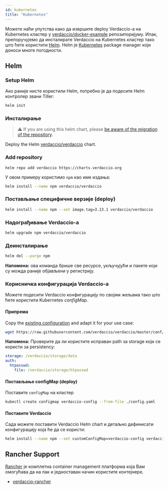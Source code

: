 ```yaml
---
id: kubernetes
title: "Kubernetes"
---
```


 Можете наћи упутства како да извршите deploy Verdaccio-a на Kubernetes кластер у [verdaccio/docker-example](https://github.com/verdaccio/docker-examples/tree/master/kubernetes-example) репозиторијуму. Ипак, препоручујемо да инсталирате Verdaccio на Kubernetes кластер тако што ћете користити [Helm](https://helm.sh). Helm је [Kubernetes](https://kubernetes.io) package manager који доноси многе погодности.

## Helm

### Setup Helm

Ако раније нисте користили Helm, потребно је да подесите Helm контролер звани Tiller:

```bash
helm init
```

### Инсталирање

> ⚠️ If you are using this helm chart, please [be aware of the migration of the repository](https://github.com/verdaccio/verdaccio/issues/1767).

Deploy the Helm [verdaccio/verdaccio](https://github.com/verdaccio/charts) chart.

### Add repository

    helm repo add verdaccio https://charts.verdaccio.org
    

У овом примеру користимо `npm` као име издања:

```bash
helm install --name npm verdaccio/verdaccio
```

### Постављање специфичне верзије (deploy)

```bash
helm install --name npm --set image.tag=3.13.1 verdaccio/verdaccio
```

### Надограђивање Verdaccio-а

```bash
helm upgrade npm verdaccio/verdaccio
```

### Деинсталирање

```bash
helm del --purge npm
```

**Напомена:** ова команда брише све ресурсе, укључујући и пакете који су можда раније објављени у регистрију.

### Корисничка конфигурација Verdaccio-а

Можете подесити Verdaccio конфигурацију по својим жељама тако што ћете користити Kubernetes *configMap*.

#### Припрема

Copy the [existing configuration](https://github.com/verdaccio/verdaccio/blob/master/conf/docker.yaml) and adapt it for your use case:

```bash
wget https://raw.githubusercontent.com/verdaccio/verdaccio/master/conf/docker.yaml -O config.yaml
```

**Напомена:** Проверите да ли користите исправан path за storage који се користи за persistency:

```yaml
storage: /verdaccio/storage/data
auth:
  htpasswd:
    file: /verdaccio/storage/htpasswd
```

#### Постављање configMap (deploy)

Поставите `configMap` на кластер

```bash
kubectl create configmap verdaccio-config --from-file ./config.yaml
```

#### Поставите Verdaccio

Сада можете поставити Verdaccio Helm chart и детаљно дефинисати конфигурацију која ће да се користи:

```bash
helm install --name npm --set customConfigMap=verdaccio-config verdaccio/verdaccio
```

## Rancher Support

[Rancher](http://rancher.com/) је комплетна container management платформа која Вам омогућава да на лак и једноставан начин користите контејнере.

* [verdaccio-rancher](https://github.com/lgaticaq/verdaccio-rancher)